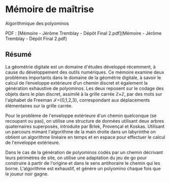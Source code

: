 # Mémoire de maîtrise #

Algorithmique des polyominos

PDF : [Mémoire - Jérôme Tremblay - Dépôt Final 2.pdf](Mémoire - Jérôme Tremblay - Dépôt Final 2.pdf)

## Résumé ##

La géométrie digitale est un domaine d'études développé récemment, à cause du  développement des outils numériques. 
Ce mémoire examine deux problèmes  importants dans le domaine de la géométrie digitale, à savoir le calcul de l’enveloppe extérieure d’un chemin discret et également la génération exhaustive de polyominos. Les deux reposent sur le codage des objets dans le plan discret, assimilé à la grille carrée ℤ×ℤ, par des mots sur l'alphabet de Freeman ℱ={0,1,2,3}, correspondant aux déplacements élémentaires sur la grille carrée.

Pour le problème de l'enveloppe extérieure d'un chemin quelconque (se recoupant ou pas), on utilise une structure de données utilisant deux arbres quaternaires superposés, introduite par Brlek, Provençal et Koskas. Utilisant un parcours mimant l'algorithme de la main droite dans un labyrinthe on obtient un algorithme linéaire en temps et en espace pour effectuer le calcul de l'enveloppe extérieure.

Dans le cas de la génération de polyominos codés par un chemin décrivant leurs périmètres de site, on utilise une adaptation du jeu de go pour construire à partir de l'origine et dans le sens antihoraire le chemin qui les borne. L'algorithme est exhaustif, et génère un polyomino chaque fois que le joueur noir gagne.
